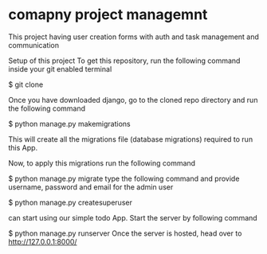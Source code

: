 # comapny project managemnt 
  This project having user creation forms with auth and task management and communication

  Setup of this project
To get this repository, run the following command inside your git enabled terminal

$ git clone 


Once you have downloaded django, go to the cloned repo directory and run the following command

$ python manage.py makemigrations

This will create all the migrations file (database migrations) required to run this App.

Now, to apply this migrations run the following command

$ python manage.py migrate
type the following command and provide username, password and email for the admin user

$ python manage.py createsuperuser

 can start using our simple todo App. Start the server by following command

$ python manage.py runserver
Once the server is hosted, head over to http://127.0.0.1:8000/


